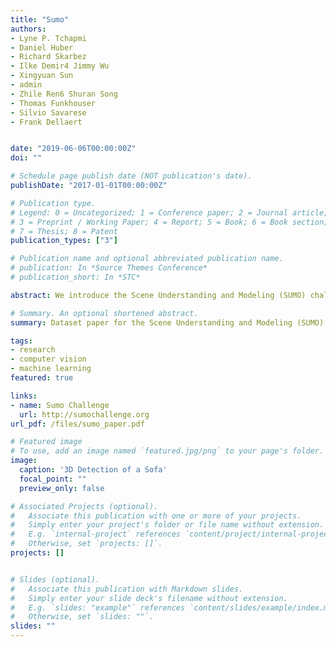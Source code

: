 ```yaml
---
title: "Sumo"
authors:
- Lyne P. Tchapmi
- Daniel Huber
- Richard Skarbez
- Ilke Demir4 Jimmy Wu
- Xingyuan Sun
- admin
- Zhile Ren6 Shuran Song
- Thomas Funkhouser
- Silvio Savarese
- Frank Dellaert


date: "2019-06-06T00:00:00Z"
doi: ""

# Schedule page publish date (NOT publication's date).
publishDate: "2017-01-01T00:00:00Z"

# Publication type.
# Legend: 0 = Uncategorized; 1 = Conference paper; 2 = Journal article;
# 3 = Preprint / Working Paper; 4 = Report; 5 = Book; 6 = Book section;
# 7 = Thesis; 8 = Patent
publication_types: ["3"]

# Publication name and optional abbreviated publication name.
# publication: In *Source Themes Conference*
# publication_short: In *STC*

abstract: We introduce the Scene Understanding and Modeling (SUMO) challenge with the goal of evaluating the perfor- mance of 3D holistic scene understanding algorithms. With the rise of deep learning algorithms in computer vision, the need for comprehensive datasets started to increase as well as the dependency to benchmark results on those datasets. Our challenge enables evaluating scene understanding ap- proaches on a compelling dataset of synthetically generated 360° RGB-D panoramas, with the accurate ground-truth se- mantic annotations. Challenge participants are asked to derive a complete, instance-level 3D estimation of a scene. Submitted algorithms are evaluated at three levels of com- plexity corresponding to 3 tracks of the challenge --  oriented 3D bounding boxes, oriented 3D voxel grids, and oriented 3D meshes. This paper describes the details of the chal- lenge tasks, including characteristics of scene elements, data format, and evaluation metrics. We also provide base- lines for each task as a proxy for the participants.

# Summary. An optional shortened abstract.
summary: Dataset paper for the Scene Understanding and Modeling (SUMO) Challenge by Facebook.

tags:
- research
- computer vision
- machine learning
featured: true

links:
- name: Sumo Challenge
  url: http://sumochallenge.org
url_pdf: /files/sumo_paper.pdf

# Featured image
# To use, add an image named `featured.jpg/png` to your page's folder.
image:
  caption: '3D Detection of a Sofa'
  focal_point: ""
  preview_only: false

# Associated Projects (optional).
#   Associate this publication with one or more of your projects.
#   Simply enter your project's folder or file name without extension.
#   E.g. `internal-project` references `content/project/internal-project/index.md`.
#   Otherwise, set `projects: []`.
projects: []


# Slides (optional).
#   Associate this publication with Markdown slides.
#   Simply enter your slide deck's filename without extension.
#   E.g. `slides: "example"` references `content/slides/example/index.md`.
#   Otherwise, set `slides: ""`.
slides: ""
---
```

